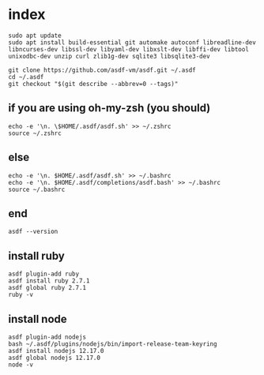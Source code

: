 # index

```text
sudo apt update
sudo apt install build-essential git automake autoconf libreadline-dev libncurses-dev libssl-dev libyaml-dev libxslt-dev libffi-dev libtool unixodbc-dev unzip curl zlib1g-dev sqlite3 libsqlite3-dev

git clone https://github.com/asdf-vm/asdf.git ~/.asdf
cd ~/.asdf
git checkout "$(git describe --abbrev=0 --tags)"
```

## if you are using oh-my-zsh \(you should\)

```text
echo -e '\n. \$HOME/.asdf/asdf.sh' >> ~/.zshrc
source ~/.zshrc
```

## else

```text
echo -e '\n. $HOME/.asdf/asdf.sh' >> ~/.bashrc
echo -e '\n. $HOME/.asdf/completions/asdf.bash' >> ~/.bashrc
source ~/.bashrc
```

## end

```text
asdf --version
```

## install ruby

```text
asdf plugin-add ruby
asdf install ruby 2.7.1
asdf global ruby 2.7.1
ruby -v
```

## install node

```text
asdf plugin-add nodejs
bash ~/.asdf/plugins/nodejs/bin/import-release-team-keyring
asdf install nodejs 12.17.0
asdf global nodejs 12.17.0
node -v
```

